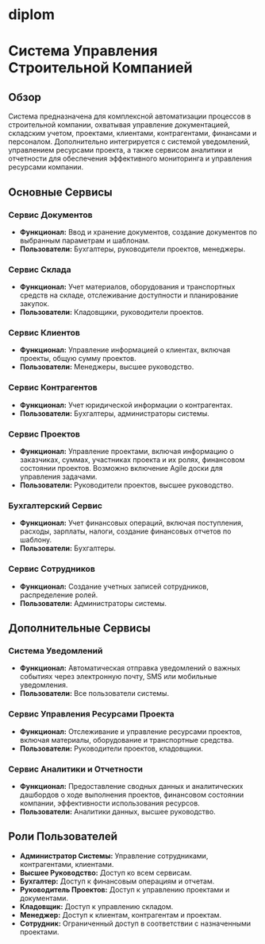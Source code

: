 # diplom

# Система Управления Строительной Компанией

## Обзор

Система предназначена для комплексной автоматизации процессов в строительной компании, охватывая управление документацией, складским учетом, проектами, клиентами, контрагентами, финансами и персоналом. Дополнительно интегрируется с системой уведомлений, управлением ресурсами проекта, а также сервисом аналитики и отчетности для обеспечения эффективного мониторинга и управления ресурсами компании.

## Основные Сервисы

### Сервис Документов

- **Функционал:** Ввод и хранение документов, создание документов по выбранным параметрам и шаблонам.
- **Пользователи:** Бухгалтеры, руководители проектов, менеджеры.

### Сервис Склада

- **Функционал:** Учет материалов, оборудования и транспортных средств на складе, отслеживание доступности и планирование закупок.
- **Пользователи:** Кладовщики, руководители проектов.

### Сервис Клиентов

- **Функционал:** Управление информацией о клиентах, включая проекты, общую сумму проектов.
- **Пользователи:** Менеджеры, высшее руководство.

### Сервис Контрагентов

- **Функционал:** Учет юридической информации о контрагентах.
- **Пользователи:** Бухгалтеры, администраторы системы.

### Сервис Проектов

- **Функционал:** Управление проектами, включая информацию о заказчиках, суммах, участниках проекта и их ролях, финансовом состоянии проектов. Возможно включение Agile доски для управления задачами.
- **Пользователи:** Руководители проектов, высшее руководство.

### Бухгалтерский Сервис

- **Функционал:** Учет финансовых операций, включая поступления, расходы, зарплаты, налоги, создание финансовых отчетов по шаблону.
- **Пользователи:** Бухгалтеры.

### Сервис Сотрудников

- **Функционал:** Создание учетных записей сотрудников, распределение ролей.
- **Пользователи:** Администраторы системы.

## Дополнительные Сервисы

### Система Уведомлений

- **Функционал:** Автоматическая отправка уведомлений о важных событиях через электронную почту, SMS или мобильные уведомления.
- **Пользователи:** Все пользователи системы.

### Сервис Управления Ресурсами Проекта

- **Функционал:** Отслеживание и управление ресурсами проектов, включая материалы, оборудование и транспортные средства.
- **Пользователи:** Руководители проектов, кладовщики.

### Сервис Аналитики и Отчетности

- **Функционал:** Предоставление сводных данных и аналитических дашбордов о ходе выполнения проектов, финансовом состоянии компании, эффективности использования ресурсов.
- **Пользователи:** Аналитики данных, высшее руководство.

## Роли Пользователей

- **Администратор Системы:** Управление сотрудниками, контрагентами, клиентами.
- **Высшее Руководство:** Доступ ко всем сервисам.
- **Бухгалтер:** Доступ к финансовым операциям и отчетам.
- **Руководитель Проектов:** Доступ к управлению проектами и документами.
- **Кладовщик:** Доступ к управлению складом.
- **Менеджер:** Доступ к клиентам, контрагентам и проектам.
- **Сотрудник:** Ограниченный доступ в соответствии с назначенными проектами.